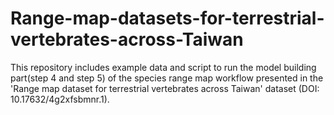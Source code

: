 # Range-map-datasets-for-terrestrial-vertebrates-across-Taiwan

This repository includes example data and script to run the model building part(step 4 and step 5) of the species range map workflow presented in the 'Range map dataset for terrestrial vertebrates across Taiwan' dataset (DOI: 10.17632/4g2xfsbmnr.1). 